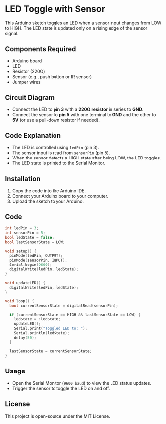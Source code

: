 # LED Toggle with Sensor

This Arduino sketch toggles an LED when a sensor input changes from LOW to HIGH. The LED state is updated only on a rising edge of the sensor signal.

## Components Required
- Arduino board
- LED
- Resistor (220Ω)
- Sensor (e.g., push button or IR sensor)
- Jumper wires

## Circuit Diagram
- Connect the LED to **pin 3** with a **220Ω resistor** in series to **GND**.
- Connect the sensor to **pin 5** with one terminal to **GND** and the other to **5V** (or use a pull-down resistor if needed).

## Code Explanation
- The LED is controlled using `ledPin` (pin 3).
- The sensor input is read from `sensorPin` (pin 5).
- When the sensor detects a HIGH state after being LOW, the LED toggles.
- The LED state is printed to the Serial Monitor.

## Installation
1. Copy the code into the Arduino IDE.
2. Connect your Arduino board to your computer.
3. Upload the sketch to your Arduino.

## Code
```cpp
int ledPin = 3;
int sensorPin = 5;
bool ledState = false;        
bool lastSensorState = LOW;   

void setup() {
  pinMode(ledPin, OUTPUT);
  pinMode(sensorPin, INPUT);
  Serial.begin(9600);
  digitalWrite(ledPin, ledState);  
}

void updateLED() {
  digitalWrite(ledPin, ledState);  
}

void loop() {
  bool currentSensorState = digitalRead(sensorPin);

  if (currentSensorState == HIGH && lastSensorState == LOW) {
    ledState = !ledState;     
    updateLED();               
    Serial.print("Toggled LED to: ");
    Serial.println(ledState);
    delay(50);
  }

  lastSensorState = currentSensorState;  
}
```

## Usage
- Open the Serial Monitor (`9600 baud`) to view the LED status updates.
- Trigger the sensor to toggle the LED on and off.

## License
This project is open-source under the MIT License.

